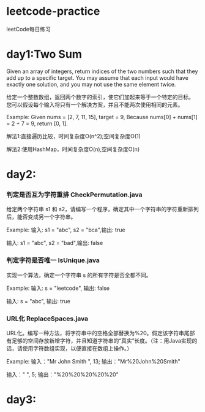 # leetcode-practice
leetCode每日练习

# day1:Two Sum 
  Given an array of integers, return indices of the two numbers such that they add up to a specific target.
  You may assume that each input would have exactly one solution, and you may not use the same element twice.
  
  给定一个整数数组，返回两个数字的索引，使它们加起来等于一个特定的目标。
  您可以假设每个输入将只有一个解决方案，并且不能两次使用相同的元素。
  
  Example:
  Given nums = [2, 7, 11, 15], target = 9,
  Because nums[0] + nums[1] = 2 + 7 = 9,
  return [0, 1].
  
  解法1:直接遍历比较，时间复杂度O(n^2);空间复杂度O(1)
  
  解法2:使用HashMap，时间复杂度O(n),空间复杂度O(n)

# day2:
### 判定是否互为字符重排 CheckPermutation.java
  给定两个字符串 s1 和 s2，请编写一个程序，确定其中一个字符串的字符重新排列后，能否变成另一个字符串。
  
  Example:
  输入: s1 = "abc", s2 = "bca",输出: true
  
  输入: s1 = "abc", s2 = "bad",输出: false
  
### 判定字符是否唯一 IsUnique.java
  实现一个算法，确定一个字符串 s 的所有字符是否全都不同。
  
  Example:
  输入: s = "leetcode",
  输出: false 
  
  输入: s = "abc",
  输出: true
  
### URL化  ReplaceSpaces.java
  URL化。编写一种方法，将字符串中的空格全部替换为%20。假定该字符串尾部有足够的空间存放新增字符，并且知道字符串的“真实”长度。（注：用Java实现的话，请使用字符数组实现，以便直接在数组上操作。）

  Example:
  输入："Mr John Smith    ", 13;
  输出："Mr%20John%20Smith"
 
  输入："               ", 5;
  输出："%20%20%20%20%20"
	
# day3:
